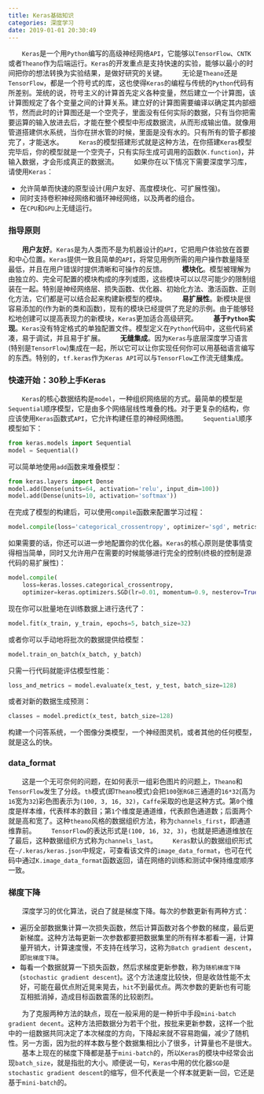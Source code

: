 ```yaml
---
title: Keras基础知识
categories: 深度学习
date: 2019-01-01 20:30:49
---
```

&emsp;&emsp;`Keras`是一个用`Python`编写的高级神经网络`API`，它能够以`TensorFlow`、`CNTK`或者`Theano`作为后端运行。`Keras`的开发重点是支持快速的实验，能够以最小的时间把你的想法转换为实验结果，是做好研究的关键。<!--more-->
&emsp;&emsp;无论是`Theano`还是`TensorFlow`，都是一个符号式的库，这也使得`Keras`的编程与传统的`Python`代码有所差别。笼统的说，符号主义的计算首先定义各种变量，然后建立一个计算图，该计算图规定了各个变量之间的计算关系。建立好的计算图需要编译以确定其内部细节，然而此时的计算图还是一个空壳子，里面没有任何实际的数据，只有当你把需要运算的输入放进去后，才能在整个模型中形成数据流，从而形成输出值。就像用管道搭建供水系统，当你在拼水管的时候，里面是没有水的。只有所有的管子都接完了，才能送水。
&emsp;&emsp;`Keras`的模型搭建形式就是这种方法，在你搭建`Keras`模型完毕后，你的模型就是一个空壳子，只有实际生成可调用的函数(`K.function`)，并输入数据，才会形成真正的数据流。
&emsp;&emsp;如果你在以下情况下需要深度学习库，请使用`Keras`：

- 允许简单而快速的原型设计(用户友好、高度模块化、可扩展性强)。
- 同时支持卷积神经网络和循环神经网络，以及两者的组合。
- 在`CPU`和`GPU`上无缝运行。

### 指导原则

&emsp;&emsp;**用户友好**。`Keras`是为人类而不是为机器设计的`API`，它把用户体验放在首要和中心位置。`Keras`提供一致且简单的`API`，将常见用例所需的用户操作数量降至最低，并且在用户错误时提供清晰和可操作的反馈。
&emsp;&emsp;**模块化**。模型被理解为由独立的、完全可配置的模块构成的序列或图，这些模块可以以尽可能少的限制组装在一起。特别是神经网络层、损失函数、优化器、初始化方法、激活函数、正则化方法，它们都是可以结合起来构建新模型的模块。
&emsp;&emsp;**易扩展性**。新模块是很容易添加的(作为新的类和函数)，现有的模块已经提供了充足的示例。由于能够轻松地创建可以提高表现力的新模块，`Keras`更加适合高级研究。
&emsp;&emsp;**基于`Python`实现**。`Keras`没有特定格式的单独配置文件。模型定义在`Python`代码中，这些代码紧凑，易于调试，并且易于扩展。
&emsp;&emsp;**无缝集成**。因为`Keras`与底层深度学习语言(特别是`TensorFlow`)集成在一起，所以它可以让你实现任何你可以用基础语言编写的东西。特别的，`tf.keras`作为`Keras API`可以与`TensorFlow`工作流无缝集成。

### 快速开始：30秒上手Keras

&emsp;&emsp;`Keras`的核心数据结构是`model`，一种组织网络层的方式。最简单的模型是`Sequential`顺序模型，它是由多个网络层线性堆叠的栈。对于更复杂的结构，你应该使用`Keras`函数式`API`，它允许构建任意的神经网络图。
&emsp;&emsp;`Sequential`顺序模型如下：

``` python
from keras.models import Sequential
model = Sequential()
```

可以简单地使用`add`函数来堆叠模型：

``` python
from keras.layers import Dense
model.add(Dense(units=64, activation='relu', input_dim=100))
model.add(Dense(units=10, activation='softmax'))
```

在完成了模型的构建后，可以使用`compile`函数来配置学习过程：

``` python
model.compile(loss='categorical_crossentropy', optimizer='sgd', metrics=['accuracy'])
```

如果需要的话，你还可以进一步地配置你的优化器。`Keras`的核心原则是使事情变得相当简单，同时又允许用户在需要的时候能够进行完全的控制(终极的控制是源代码的易扩展性)：

``` python
model.compile(
    loss=keras.losses.categorical_crossentropy,
    optimizer=keras.optimizers.SGD(lr=0.01, momentum=0.9, nesterov=True))
```

现在你可以批量地在训练数据上进行迭代了：

``` python
model.fit(x_train, y_train, epochs=5, batch_size=32)
```

或者你可以手动地将批次的数据提供给模型：

``` python
model.train_on_batch(x_batch, y_batch)
```

只需一行代码就能评估模型性能：

``` python
loss_and_metrics = model.evaluate(x_test, y_test, batch_size=128)
```

或者对新的数据生成预测：

``` python
classes = model.predict(x_test, batch_size=128)
```

构建一个问答系统，一个图像分类模型，一个神经图灵机，或者其他的任何模型，就是这么的快。

### data_format

&emsp;&emsp;这是一个无可奈何的问题，在如何表示一组彩色图片的问题上，`Theano`和`TensorFlow`发生了分歧。`th`模式(即`Theano`模式)会把`100`张`RGB`三通道的`16*32`(高为`16`宽为`32`)彩色图表示为`(100, 3, 16, 32)`，`Caffe`采取的也是这种方式。第`0`个维度是样本维，代表样本的数目；第`1`个维度是通道维，代表颜色通道数；后面两个就是高和宽了。这种`theano`风格的数据组织方法，称为`channels_first`，即通道维靠前。
&emsp;&emsp;`TensorFlow`的表达形式是`(100, 16, 32, 3)`，也就是把通道维放在了最后，这种数据组织方式称为`channels_last`。
&emsp;&emsp;`Keras`默认的数据组织形式在`~/.keras/keras.json`中规定，可查看该文件的`image_data_format`，也可在代码中通过`K.image_data_format`函数返回，请在网络的训练和测试中保持维度顺序一致。

### 梯度下降

&emsp;&emsp;深度学习的优化算法，说白了就是梯度下降。每次的参数更新有两种方式：

- 遍历全部数据集计算一次损失函数，然后计算函数对各个参数的梯度，最后更新梯度。这种方法每更新一次参数都要把数据集里的所有样本都看一遍，计算量开销大，计算速度慢，不支持在线学习，这称为`Batch gradient descent`，即`批梯度下降`。
- 每看一个数据就算一下损失函数，然后求梯度更新参数，称为`随机梯度下降`(`stochastic gradient descent`)。这个方法速度比较快，但是收敛性能不太好，可能在最优点附近晃来晃去，`hit`不到最优点。两次参数的更新也有可能互相抵消掉，造成目标函数震荡的比较剧烈。

&emsp;&emsp;为了克服两种方法的缺点，现在一般采用的是一种折中手段`mini-batch gradient decent`。这种方法把数据分为若干个批，按批来更新参数，这样一个批中的一组数据共同决定了本次梯度的方向，下降起来就不容易跑偏，减少了随机性。另一方面，因为批的样本数与整个数据集相比小了很多，计算量也不是很大。
&emsp;&emsp;基本上现在的梯度下降都是基于`mini-batch`的，所以`Keras`的模块中经常会出现`batch_size`，就是指批的大小。顺便说一句，`Keras`中用的优化器`SGD`是`stochastic gradient descent`的缩写，但不代表是一个样本就更新一回，它还是基于`mini-batch`的。
